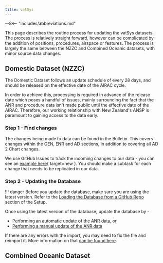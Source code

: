 ```yaml
---
title: vatSys
---
```


--8<-- "includes/abbreviations.md"

This page describes the routine process for updating the vatSys datasets. The process is relatively straight forward, however can be complicated by the addition of positions, procedures, airspace or features. The process is largely the same between the NZZC and Combined Oceanic datasets, with minor source data changes.

## Domestic Dataset (NZZC)

The Domestic Dataset follows an update schedule of every 28 days, and should be released on the effective date of the AIRAC cycle. 

In order to achieve this, processing is required in advance of the release date which poses a handful of issues, mainly surrounding the fact that the ANR and procedure data isn't made public until the effective date of the AIRAC. Therefore, our working relationship with New Zealand's ANSP is paramount to gaining access to the data early.

### Step 1 - Find changes

The changes being made to data can be found in the Bulletin. This covers changes within the GEN, ENR and AD sections, in addition to covering all AD 2 Chart changes. 

We use GitHub Issues to track the incoming changes to our data - you can see an [example here](https://github.com/vatnz-dev/new-zealand-dataset/issues/29){ target=new }. You should make a subtask for each change that needs to be replicated in our data.

### Step 2 - Updating the Database

!!! danger
    Before you update the database, make sure you are using the latest version. Refer to the [Loading the Database from a GitHub Repo](../setup.md#loading-the-database-from-a-github-repo) section of the Setup.

Once using the latest version of the database, update the database by -

- [Performing an automatic update of the ANR data](../datamanagement/databaseupdating.md#automated-updates), or
- [Performing a manual update of the ANR data](../datamanagement/databaseupdating.md#manual-updates)

If there are any errors with the import, you may need to fix the file and reimport it. More information on that [can be found here](../datamanagement/databaseupdating.md#solving-errors).



## Combined Oceanic Dataset